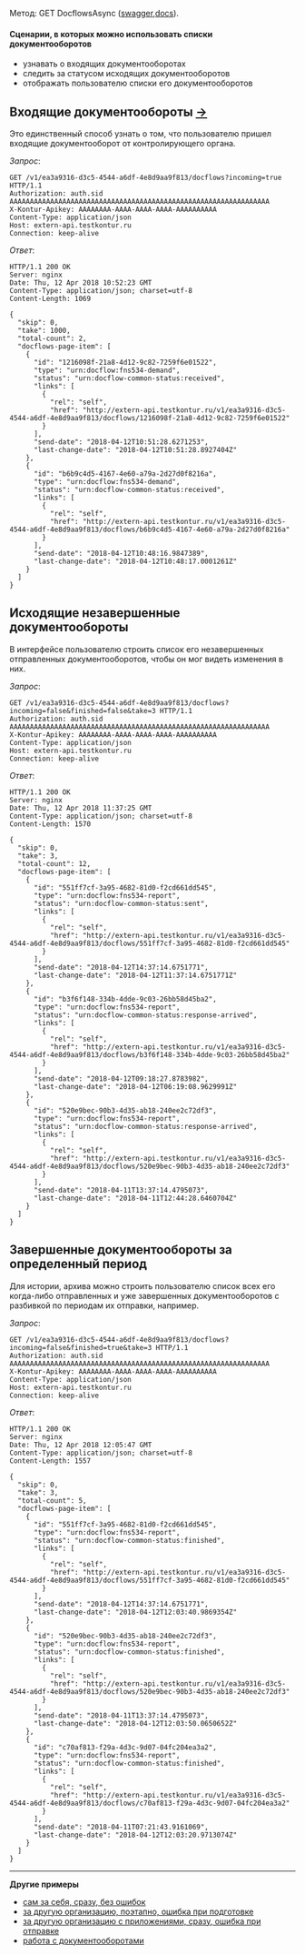 Метод: GET DocflowsAsync ([swagger](http://extern-api.testkontur.ru/swagger/ui/index#!/Docflows/Docflows_GetDocflowsAsync),[docs](https://github.com/skbkontur/extern-api-docs/blob/master/Работа%20с%20ДО.md#get-dcs)).

#### Сценарии, в которых можно использовать списки документооборотов
* узнавать о входящих документооборотах
* следить за статусом исходящих документооборотов
* отображать пользователю списки его документооборотов

## Входящие документообороты [→](https://github.com/skbkontur/extern-api-docs/blob/master/manuals/DC/Входящий%20ДО.md)
Это единственный способ узнать о том, что пользователю пришел входящие документооборот от контролирующего органа.

*Запрос*: 
```
GET /v1/ea3a9316-d3c5-4544-a6df-4e8d9aa9f813/docflows?incoming=true HTTP/1.1
Authorization: auth.sid AAAAAAAAAAAAAAAAAAAAAAAAAAAAAAAAAAAAAAAAAAAAAAAAAAAAAAAAAAAAAAAA
X-Kontur-Apikey: AAAAAAAA-AAAA-AAAA-AAAA-AAAAAAAAAA
Content-Type: application/json
Host: extern-api.testkontur.ru
Connection: keep-alive
```

*Ответ*:
```
HTTP/1.1 200 OK
Server: nginx
Date: Thu, 12 Apr 2018 10:52:23 GMT
Content-Type: application/json; charset=utf-8
Content-Length: 1069

{
  "skip": 0,
  "take": 1000,
  "total-count": 2,
  "docflows-page-item": [
    {
      "id": "1216098f-21a8-4d12-9c82-7259f6e01522",
      "type": "urn:docflow:fns534-demand",
      "status": "urn:docflow-common-status:received",
      "links": [
        {
          "rel": "self",
          "href": "http://extern-api.testkontur.ru/v1/ea3a9316-d3c5-4544-a6df-4e8d9aa9f813/docflows/1216098f-21a8-4d12-9c82-7259f6e01522"
        }
      ],
      "send-date": "2018-04-12T10:51:28.6271253",
      "last-change-date": "2018-04-12T10:51:28.8927404Z"
    },
    {
      "id": "b6b9c4d5-4167-4e60-a79a-2d27d0f8216a",
      "type": "urn:docflow:fns534-demand",
      "status": "urn:docflow-common-status:received",
      "links": [
        {
          "rel": "self",
          "href": "http://extern-api.testkontur.ru/v1/ea3a9316-d3c5-4544-a6df-4e8d9aa9f813/docflows/b6b9c4d5-4167-4e60-a79a-2d27d0f8216a"
        }
      ],
      "send-date": "2018-04-12T10:48:16.9847389",
      "last-change-date": "2018-04-12T10:48:17.0001261Z"
    }
  ]
}
```

## Исходящие незавершенные документообороты
В интерфейсе пользователю строить список его незавершенных отправленных документооборотов, чтобы он мог видеть изменения в них.

*Запрос*: 
```
GET /v1/ea3a9316-d3c5-4544-a6df-4e8d9aa9f813/docflows?incoming=false&finished=false&take=3 HTTP/1.1
Authorization: auth.sid AAAAAAAAAAAAAAAAAAAAAAAAAAAAAAAAAAAAAAAAAAAAAAAAAAAAAAAAAAAAAAAA
X-Kontur-Apikey: AAAAAAAA-AAAA-AAAA-AAAA-AAAAAAAAAA
Content-Type: application/json
Host: extern-api.testkontur.ru
Connection: keep-alive
```

*Ответ*:
```
HTTP/1.1 200 OK
Server: nginx
Date: Thu, 12 Apr 2018 11:37:25 GMT
Content-Type: application/json; charset=utf-8
Content-Length: 1570

{
  "skip": 0,
  "take": 3,
  "total-count": 12,
  "docflows-page-item": [
    {
      "id": "551ff7cf-3a95-4682-81d0-f2cd661dd545",
      "type": "urn:docflow:fns534-report",
      "status": "urn:docflow-common-status:sent",
      "links": [
        {
          "rel": "self",
          "href": "http://extern-api.testkontur.ru/v1/ea3a9316-d3c5-4544-a6df-4e8d9aa9f813/docflows/551ff7cf-3a95-4682-81d0-f2cd661dd545"
        }
      ],
      "send-date": "2018-04-12T14:37:14.6751771",
      "last-change-date": "2018-04-12T11:37:14.6751771Z"
    },
    {
      "id": "b3f6f148-334b-4dde-9c03-26bb58d45ba2",
      "type": "urn:docflow:fns534-report",
      "status": "urn:docflow-common-status:response-arrived",
      "links": [
        {
          "rel": "self",
          "href": "http://extern-api.testkontur.ru/v1/ea3a9316-d3c5-4544-a6df-4e8d9aa9f813/docflows/b3f6f148-334b-4dde-9c03-26bb58d45ba2"
        }
      ],
      "send-date": "2018-04-12T09:18:27.8783982",
      "last-change-date": "2018-04-12T06:19:08.9629991Z"
    },
    {
      "id": "520e9bec-90b3-4d35-ab18-240ee2c72df3",
      "type": "urn:docflow:fns534-report",
      "status": "urn:docflow-common-status:response-arrived",
      "links": [
        {
          "rel": "self",
          "href": "http://extern-api.testkontur.ru/v1/ea3a9316-d3c5-4544-a6df-4e8d9aa9f813/docflows/520e9bec-90b3-4d35-ab18-240ee2c72df3"
        }
      ],
      "send-date": "2018-04-11T13:37:14.4795073",
      "last-change-date": "2018-04-11T12:44:28.6460704Z"
    }
  ]
}
```

## Завершенные документообороты за определенный период
Для истории, архива можно строить пользователю список всех его когда-либо отправленных и уже завершенных документооборотов с разбивкой по периодам их отправки, например.

*Запрос*: 
```
GET /v1/ea3a9316-d3c5-4544-a6df-4e8d9aa9f813/docflows?incoming=false&finished=true&take=3 HTTP/1.1
Authorization: auth.sid AAAAAAAAAAAAAAAAAAAAAAAAAAAAAAAAAAAAAAAAAAAAAAAAAAAAAAAAAAAAAAAA
X-Kontur-Apikey: AAAAAAAA-AAAA-AAAA-AAAA-AAAAAAAAAA
Content-Type: application/json
Host: extern-api.testkontur.ru
Connection: keep-alive
```

*Ответ*:
```
HTTP/1.1 200 OK
Server: nginx
Date: Thu, 12 Apr 2018 12:05:47 GMT
Content-Type: application/json; charset=utf-8
Content-Length: 1557

{
  "skip": 0,
  "take": 3,
  "total-count": 5,
  "docflows-page-item": [
    {
      "id": "551ff7cf-3a95-4682-81d0-f2cd661dd545",
      "type": "urn:docflow:fns534-report",
      "status": "urn:docflow-common-status:finished",
      "links": [
        {
          "rel": "self",
          "href": "http://extern-api.testkontur.ru/v1/ea3a9316-d3c5-4544-a6df-4e8d9aa9f813/docflows/551ff7cf-3a95-4682-81d0-f2cd661dd545"
        }
      ],
      "send-date": "2018-04-12T14:37:14.6751771",
      "last-change-date": "2018-04-12T12:03:40.9869354Z"
    },
    {
      "id": "520e9bec-90b3-4d35-ab18-240ee2c72df3",
      "type": "urn:docflow:fns534-report",
      "status": "urn:docflow-common-status:finished",
      "links": [
        {
          "rel": "self",
          "href": "http://extern-api.testkontur.ru/v1/ea3a9316-d3c5-4544-a6df-4e8d9aa9f813/docflows/520e9bec-90b3-4d35-ab18-240ee2c72df3"
        }
      ],
      "send-date": "2018-04-11T13:37:14.4795073",
      "last-change-date": "2018-04-12T12:03:50.0650652Z"
    },
    {
      "id": "c70af813-f29a-4d3c-9d07-04fc204ea3a2",
      "type": "urn:docflow:fns534-report",
      "status": "urn:docflow-common-status:finished",
      "links": [
        {
          "rel": "self",
          "href": "http://extern-api.testkontur.ru/v1/ea3a9316-d3c5-4544-a6df-4e8d9aa9f813/docflows/c70af813-f29a-4d3c-9d07-04fc204ea3a2"
        }
      ],
      "send-date": "2018-04-11T07:21:43.9161069",
      "last-change-date": "2018-04-12T12:03:20.9713074Z"
    }
  ]
}
```

------

**Другие примеры**
* [сам за себя, сразу, без ошибок](https://github.com/skbkontur/extern-api-docs/blob/master/examples/1.%20отправка%20сам%20за%20себя,%20сразу%20отправка.md)
* [за другую организацию, поэтапно, ошибка при подготовке](https://github.com/skbkontur/extern-api-docs/blob/master/examples/2.%20отправка%20за%20др.%20орг-цию%2C%20поэтапно%2C%20ошибка%20при%20подготовке.md)
* [за другую организацию c приложениями, сразу, ошибка при отправке](https://github.com/skbkontur/extern-api-docs/blob/master/examples/3.%20отправка%20за%20др.%20орг-цию%20с%20приложениями%2C%20ошибка%20при%20отправке.md)
* [работа с документооборотами](https://github.com/skbkontur/extern-api-docs/blob/master/examples/Работа%20с%20ДО.md)
